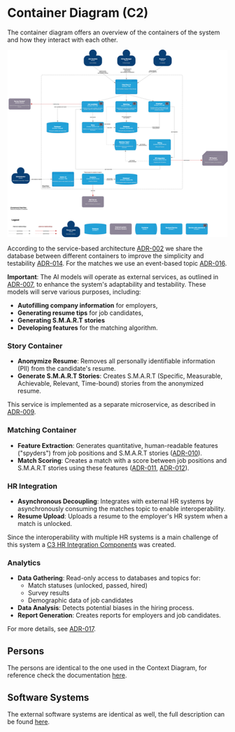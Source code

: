 # Container Diagram (C2)

The container diagram offers an overview of the containers of the system and how they interact with each other.

![Container Diagram](/C4/images/C2-Container.png)

According to the service-based architecture [ADR-002](/ADR/ADR-002-architecture-style.md) we share the database between different containers to improve the simplicity and testability [ADR-014](/ADR/ADR-014-multiple-services-on-same-database.md). For the matches we use an event-based topic [ADR-016](/ADR/ADR-016-matches-published-as-events.md).

**Important**: The AI models will operate as external services, as outlined in [ADR-007](/ADR/ADR-007-flexibility-toward-ai-models.md), to enhance the system's adaptability and testability. These models will serve various purposes, including:

- **Autofilling company information** for employers,
- **Generating resume tips** for job candidates,
- **Generating S.M.A.R.T stories**
- **Developing features** for the matching algorithm.

### Story Container
- **Anonymize Resume**: Removes all personally identifiable information (PII) from the candidate's resume.
- **Generate S.M.A.R.T Stories**: Creates S.M.A.R.T (Specific, Measurable, Achievable, Relevant, Time-bound) stories from the anonymized resume.

This service is implemented as a separate microservice, as described in [ADR-009](/ADR/ADR-009-creation-of-story-as-own-microservice.md).

### Matching Container
- **Feature Extraction**: Generates quantitative, human-readable features ("spyders") from job positions and S.M.A.R.T stories ([ADR-010](/ADR/ADR-010-create-features-from-story-not-resumes.md)).
- **Match Scoring**: Creates a match with a score between job positions and S.M.A.R.T stories using these features ([ADR-011](/ADR/ADR-011-matching-based-on-ai-or-deterministic-methods.md), [ADR-012](/ADR/ADR-012-matching-algorithm-and-spyder.md)).

### HR Integration
- **Asynchronous Decoupling**: Integrates with external HR systems by asynchronously consuming the matches topic to enable interoperability.
- **Resume Upload**: Uploads a resume to the employer's HR system when a match is unlocked.

Since the interoperability with multiple HR systems is a main challenge of this system a [C3 HR Integration Components](C4/C3-components-hr-integration.md) was created.

### Analytics
- **Data Gathering**: Read-only access to databases and topics for:
  - Match statuses (unlocked, passed, hired)
  - Survey results
  - Demographic data of job candidates
- **Data Analysis**: Detects potential biases in the hiring process.
- **Report Generation**: Creates reports for employers and job candidates.

For more details, see [ADR-017](ADR/ADR-017-analytics-and-reporting-as-own-service.md).

## Persons
The persons are identical to the one used in the Context Diagram, for reference check the documentation [here](/C4/C1-context.md).

## Software Systems
The external software systems are identical as well, the full description can be found [here](/C4/C1-context.md).



